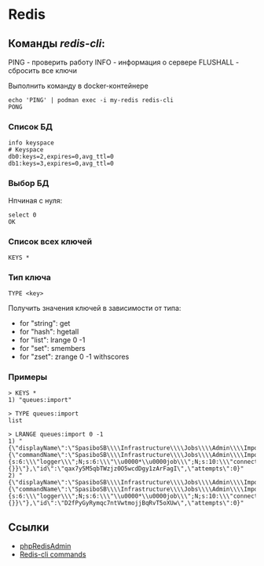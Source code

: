 # Redis

## Команды *redis-cli*:

PING - проверить работу
INFO - информация о сервере
FLUSHALL - сбросить все ключи

Выполнить команду в docker-контейнере
```shell
echo 'PING' | podman exec -i my-redis redis-cli
PONG
```

### Cписок БД

```
info keyspace
# Keyspace
db0:keys=2,expires=0,avg_ttl=0
db1:keys=3,expires=0,avg_ttl=0
```

### Выбор БД

Нпчиная с нуля:

```shell
select 0
OK
```

### Список всех ключей

```
KEYS *
```

### Тип ключа

```
TYPE <key>
```

Получить значения ключей в зависимости от типа:
- for "string": get <key>
- for "hash": hgetall <key>
- for "list": lrange <key> 0 -1
- for "set": smembers <key>
- for "zset": zrange <key> 0 -1 withscores

### Примеры

```
> KEYS *
1) "queues:import"

> TYPE queues:import
list

> LRANGE queues:import 0 -1
1) "{\"displayName\":\"SpasiboSB\\\\Infrastructure\\\\Jobs\\\\Admin\\\\Import\\\\ImportScheduler\",\"job\":\"Illuminate\\\\Queue\\\\CallQueuedHandler@call\",\"maxTries\":null,\"timeout\":null,\"timeoutAt\":null,\"data\":{\"commandName\":\"SpasiboSB\\\\Infrastructure\\\\Jobs\\\\Admin\\\\Import\\\\ImportScheduler\",\"command\":\"O:58:\\\"SpasiboSB\\\\Infrastructure\\\\Jobs\\\\Admin\\\\Import\\\\ImportScheduler\\\":8:{s:6:\\\"logger\\\";N;s:6:\\\"\\u0000*\\u0000job\\\";N;s:10:\\\"connection\\\";N;s:5:\\\"queue\\\";s:6:\\\"import\\\";s:15:\\\"chainConnection\\\";N;s:10:\\\"chainQueue\\\";N;s:5:\\\"delay\\\";N;s:7:\\\"chained\\\";a:0:{}}\"},\"id\":\"qax7y5M5qbTWzjz0O5wcdDgy1zArFagI\",\"attempts\":0}"
2) "{\"displayName\":\"SpasiboSB\\\\Infrastructure\\\\Jobs\\\\Admin\\\\Import\\\\ImportScheduler\",\"job\":\"Illuminate\\\\Queue\\\\CallQueuedHandler@call\",\"maxTries\":null,\"timeout\":null,\"timeoutAt\":null,\"data\":{\"commandName\":\"SpasiboSB\\\\Infrastructure\\\\Jobs\\\\Admin\\\\Import\\\\ImportScheduler\",\"command\":\"O:58:\\\"SpasiboSB\\\\Infrastructure\\\\Jobs\\\\Admin\\\\Import\\\\ImportScheduler\\\":8:{s:6:\\\"logger\\\";N;s:6:\\\"\\u0000*\\u0000job\\\";N;s:10:\\\"connection\\\";N;s:5:\\\"queue\\\";s:6:\\\"import\\\";s:15:\\\"chainConnection\\\";N;s:10:\\\"chainQueue\\\";N;s:5:\\\"delay\\\";N;s:7:\\\"chained\\\";a:0:{}}\"},\"id\":\"D2fPyGyRymqc7ntVwtmojjBqRvT5oXUw\",\"attempts\":0}"
```

## Ссылки

* [phpRedisAdmin](https://github.com/erikdubbelboer/phpRedisAdmin)
* [Redis-cli commands](https://redis.io/commands)
